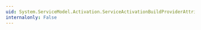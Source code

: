 ```yaml
---
uid: System.ServiceModel.Activation.ServiceActivationBuildProviderAttribute.#ctor
internalonly: False
---
```

